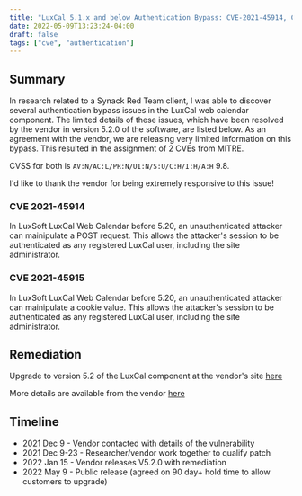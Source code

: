 ```yaml
---
title: "LuxCal 5.1.x and below Authentication Bypass: CVE-2021-45914, CVE-2021-45915"
date: 2022-05-09T13:23:24-04:00
draft: false
tags: ["cve", "authentication"]
---
```


## Summary
In research related to a Synack Red Team client, I was able to discover several authentication bypass issues in the LuxCal web calendar component. The limited details of these issues, which have been resolved by the vendor in version 5.2.0 of the software, are listed below. As an agreement with the vendor, we are releasing very limited information on this bypass. This resulted in the assignment of 2 CVEs from MITRE.

CVSS for both is `AV:N/AC:L/PR:N/UI:N/S:U/C:H/I:H/A:H` 9.8.

I'd like to thank the vendor for being extremely responsive to this issue!

### CVE 2021-45914
In LuxSoft LuxCal Web Calendar before 5.20, an unauthenticated attacker can mainipulate a POST request. This allows the attacker's session to be authenticated as any registered LuxCal user, including the site administrator.

### CVE 2021-45915
In LuxSoft LuxCal Web Calendar before 5.20, an unauthenticated attacker can mainipulate a cookie value. This allows the attacker's session to be authenticated as any registered LuxCal user, including the site administrator.

## Remediation
Upgrade to version 5.2 of the LuxCal component at the vendor's site [here](https://luxsoft.eu/)

More details are available from the vendor [here](https://www.luxsoft.eu/lcforum/viewtopic.php?pid=1473#p1473)

## Timeline

 * 2021 Dec 9 - Vendor contacted with details of the vulnerability
 * 2021 Dec 9-23 - Researcher/vendor work together to qualify patch
 * 2022 Jan 15 - Vendor releases V5.2.0 with remediation
 * 2022 May 9 - Public release (agreed on 90 day+ hold time to allow customers to upgrade)
